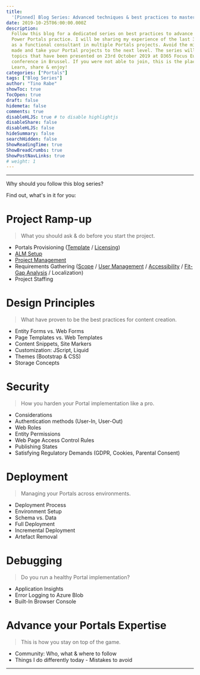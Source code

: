 ```yaml
---
title: 
  '[Pinned] Blog Series: Advanced techniques & best practices to master Power pps Portals projects'
date: 2019-10-25T06:00:00.000Z
description: 
  Follow this blog for a dedicated series on best practices to advance your
  Power Portals practice. I will be sharing my experience of the last 3+ years
  as a functional consultant in multiple Portals projects. Avoid the mistakes I
  made and take your Portal projects to the next level. The series will cover
  topics that have been presented on 23rd October 2019 at D365 Focus Europe
  conference in Brussel. If you were not able to join, this is the place to be.
  Learn, share & enjoy!
categories: ["Portals"]
tags: ["Blog Series"]
author: "Tino Rabe"
showToc: true
TocOpen: true
draft: false
hidemeta: false
comments: true
disableHLJS: true # to disable highlightjs
disableShare: false
disableHLJS: false
hideSummary: false
searchHidden: false
ShowReadingTime: true
ShowBreadCrumbs: true
ShowPostNavLinks: true
# weight: 1
---
```

*****
Why should you follow this blog series? 

Find out, what's in it for you:

# Project Ramp-up
> What you should ask & do before you start the project.

* Portals Provisioning ([Template](https://tinorabe.com/posts/portals-provisioning-template-licensing-advanced-techniques-to-master-powerapps-portals/) / [Licensing](https://tinorabe.com/posts/powerapps-portals-project-ramp-up-provisioning-licensing/))
* [ALM Setup](https://tinorabe.com/posts/powerapps-portals-project-ramp-up-environment-strategy/)
* [Project Management](https://tinorabe.com/posts/powerapps-portals-project-ramp-up-project-management/)
* Requirements Gathering ([Scope](https://tinorabe.com/posts/powerapps-portals-project-ramp-up-requirements-gathering/) / [User Management](https://tinorabe.com/posts/powerapps-portals-project-ramp-up-requirements-gathering-user-management/) / [Accessibility](https://tinorabe.com/posts/powerapps-portals-project-ramp-up-requirements-gathering-accessibility/) / [Fit-Gap Analysis](https://tinorabe.com/posts/powerapps-portals-project-ramp-up-requirements-gathering-fit-gap-analysis/) / Localization)
* Project Staffing

# Design Principles
> What have proven to be the best practices for content creation.

* Entity Forms vs. Web Forms
* Page Templates vs. Web Templates
* Content Snippets, Site Markers
* Customization: JScript, Liquid
* Themes (Bootstrap & CSS)
* Storage Concepts

# Security
> How you harden your Portal implementation like a pro.

* Considerations
* Authentication methods (User-In, User-Out)
* Web Roles
* Entity Permissions
* Web Page Access Control Rules
* Publishing States
* Satisfying Regulatory Demands (GDPR, Cookies, Parental Consent)

# Deployment
> Managing your Portals across environments.

* Deployment Process
* Environment Setup 
* Schema vs. Data
* Full Deployment
* Incremental Deployment
* Artefact Removal

# Debugging
> Do you run a healthy Portal implementation?

* Application Insights
* Error Logging to Azure Blob
* Built-In Browser Console

# Advance your Portals Expertise
> This is how you stay on top of the game.

* Community: Who, what & where to follow
* Things I do differently today - Mistakes to avoid 

- - -
